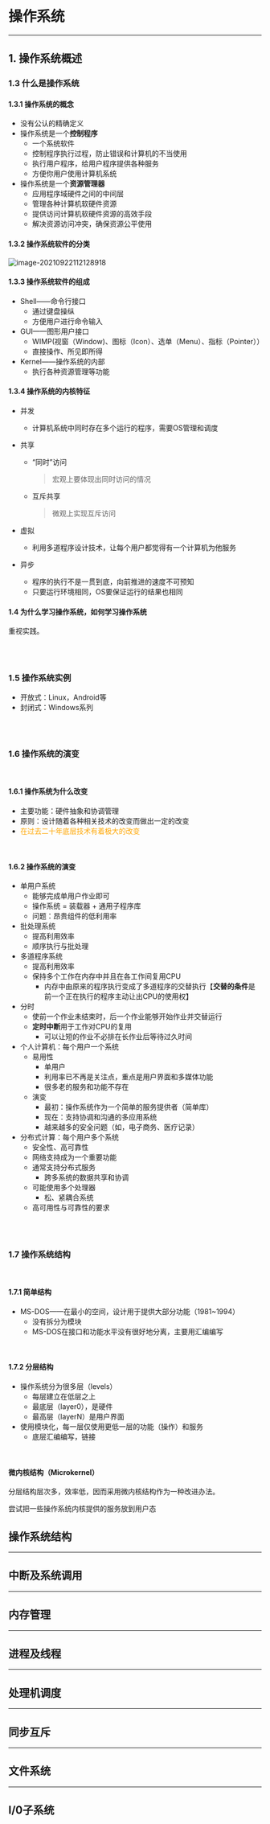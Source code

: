 # 操作系统





---



## 1. 操作系统概述



### 1.3 什么是操作系统

#### 1.3.1 操作系统的概念

* 没有公认的精确定义
* 操作系统是一个**控制程序**
  * 一个系统软件
  * 控制程序执行过程，防止错误和计算机的不当使用
  * 执行用户程序，给用户程序提供各种服务
  * 方便你用户使用计算机系统
* 操作系统是一个**资源管理器**
  * 应用程序域硬件之间的中间层
  * 管理各种计算机软硬件资源
  * 提供访问计算机软硬件资源的高效手段
  * 解决资源访问冲突，确保资源公平使用

#### 1.3.2 操作系统软件的分类

![image-20210922112128918](image-20210922112128918.png)

#### 1.3.3 操作系统软件的组成

* Shell——命令行接口
  * 通过键盘操纵
  * 方便用户进行命令输入
* GUI——图形用户接口
  * WIMP(视窗（Window)、图标（Icon）、选单（Menu）、指标（Pointer））
  * 直接操作、所见即所得
* Kernel——操作系统的内部
  * 执行各种资源管理等功能



#### 1.3.4 操作系统的内核特征

* 并发

  * 计算机系统中同时存在多个运行的程序，需要OS管理和调度

* 共享

  * “同时”访问

    > 宏观上要体现出同时访问的情况

  * 互斥共享

    > 微观上实现互斥访问

* 虚拟

  * 利用多道程序设计技术，让每个用户都觉得有一个计算机为他服务

* 异步

  * 程序的执行不是一贯到底，向前推进的速度不可预知
  * 只要运行环境相同，OS要保证运行的结果也相同



#### 1.4 为什么学习操作系统，如何学习操作系统

重视实践。

<br><br>

### 1.5 操作系统实例

* 开放式：Linux，Android等
* 封闭式：Windows系列

<br><br>

### 1.6 操作系统的演变

<br>

#### 1.6.1 操作系统为什么改变

* 主要功能：硬件抽象和协调管理
* 原则：设计随着各种相关技术的改变而做出一定的改变
* <font color="ffa600">在过去二十年底层技术有着极大的改变</font>

<br>

#### 1.6.2 操作系统的演变

* 单用户系统
  * 能够完成单用户作业即可
  * 操作系统 = 装载器 + 通用子程序库
  * 问题：昂贵组件的低利用率
* 批处理系统
  * 提高利用效率
  * 顺序执行与批处理
* 多道程序系统
  * 提高利用效率
  * 保持多个工作在内存中并且在各工作间复用CPU
    * 内存中由原来的程序执行变成了多道程序的交替执行【**交替的条件**是前一个正在执行的程序主动让出CPU的使用权】
* 分时
  * 使前一个作业未结束时，后一个作业能够开始作业并交替运行
  * **定时中断**用于工作对CPU的复用
    * 可以让短的作业不必排在长作业后等待过久时间
* 个人计算机：每个用户一个系统
  * 易用性
    * 单用户
    * 利用率已不再是关注点，重点是用户界面和多媒体功能
    * 很多老的服务和功能不存在
  * 演变
    * 最初：操作系统作为一个简单的服务提供者（简单库）
    * 现在：支持协调和沟通的多应用系统
    * 越来越多的安全问题（如，电子商务、医疗记录）
* 分布式计算：每个用户多个系统
  * 安全性、高可靠性
  * 网络支持成为一个重要功能
  * 通常支持分布式服务
    * 跨多系统的数据共享和协调
  * 可能使用多个处理器
    * 松、紧耦合系统
  * 高可用性与可靠性的要求

<br><br>

### 1.7 操作系统结构

<br>

#### 1.7.1 简单结构

* MS-DOS——在最小的空间，设计用于提供大部分功能（1981~1994）
  * 没有拆分为模块
  * MS-DOS在接口和功能水平没有很好地分离，主要用汇编编写

<br>

#### 1.7.2 分层结构

* 操作系统分为很多层（levels）
  * 每层建立在低层之上
  * 最底层（layer0），是硬件
  * 最高层（layerN）是用户界面
* 使用模块化，每一层仅使用更低一层的功能（操作）和服务
  * 底层汇编编写，链接

<br>

#### 微内核结构（Microkernel）

分层结构层次多，效率低，因而采用微内核结构作为一种改进办法。

尝试把一些操作系统内核提供的服务放到用户态





## 操作系统结构









---



## 中断及系统调用









---



## 内存管理









----



## 进程及线程









---



## 处理机调度









---



## 同步互斥









---



## 文件系统









---



## I/0子系统















